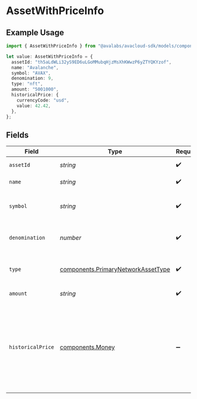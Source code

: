 # AssetWithPriceInfo

## Example Usage

```typescript
import { AssetWithPriceInfo } from "@avalabs/avacloud-sdk/models/components";

let value: AssetWithPriceInfo = {
  assetId: "th5aLdWLi32yS9ED6uLGoMMubqHjzMsXhKWwzP6yZTYQKYzof",
  name: "Avalanche",
  symbol: "AVAX",
  denomination: 9,
  type: "nft",
  amount: "5001000",
  historicalPrice: {
    currencyCode: "usd",
    value: 42.42,
  },
};
```

## Fields

| Field                                                                                                                                                  | Type                                                                                                                                                   | Required                                                                                                                                               | Description                                                                                                                                            | Example                                                                                                                                                |
| ------------------------------------------------------------------------------------------------------------------------------------------------------ | ------------------------------------------------------------------------------------------------------------------------------------------------------ | ------------------------------------------------------------------------------------------------------------------------------------------------------ | ------------------------------------------------------------------------------------------------------------------------------------------------------ | ------------------------------------------------------------------------------------------------------------------------------------------------------ |
| `assetId`                                                                                                                                              | *string*                                                                                                                                               | :heavy_check_mark:                                                                                                                                     | Unique ID for an asset.                                                                                                                                | th5aLdWLi32yS9ED6uLGoMMubqHjzMsXhKWwzP6yZTYQKYzof                                                                                                      |
| `name`                                                                                                                                                 | *string*                                                                                                                                               | :heavy_check_mark:                                                                                                                                     | Name of this asset.                                                                                                                                    | Avalanche                                                                                                                                              |
| `symbol`                                                                                                                                               | *string*                                                                                                                                               | :heavy_check_mark:                                                                                                                                     | Symbol for this asset (max 4 characters).                                                                                                              | AVAX                                                                                                                                                   |
| `denomination`                                                                                                                                         | *number*                                                                                                                                               | :heavy_check_mark:                                                                                                                                     | Denomination of this asset to represent fungibility.                                                                                                   | 9                                                                                                                                                      |
| `type`                                                                                                                                                 | [components.PrimaryNetworkAssetType](../../models/components/primarynetworkassettype.md)                                                               | :heavy_check_mark:                                                                                                                                     | Type of asset like SECP256K1 or NFT.                                                                                                                   |                                                                                                                                                        |
| `amount`                                                                                                                                               | *string*                                                                                                                                               | :heavy_check_mark:                                                                                                                                     | Amount of the asset.                                                                                                                                   | 5001000                                                                                                                                                |
| `historicalPrice`                                                                                                                                      | [components.Money](../../models/components/money.md)                                                                                                   | :heavy_minus_sign:                                                                                                                                     | The historical asset price at the time the reward was granted, if available. Note, this is only provided if the reward occured more than 24 hours ago. |                                                                                                                                                        |